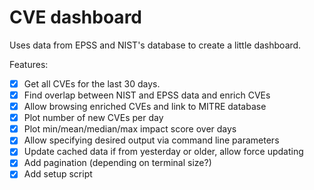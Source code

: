 # CVE dashboard

Uses data from EPSS and NIST's database to create a little dashboard.

Features:
- [x] Get all CVEs for the last 30 days.
- [x] Find overlap between NIST and EPSS data and enrich CVEs
- [x] Allow browsing enriched CVEs and link to MITRE database
- [x] Plot number of new CVEs per day
- [x] Plot min/mean/median/max impact score over days
- [x] Allow specifying desired output via command line parameters
- [x] Update cached data if from yesterday or older, allow force updating
- [x] Add pagination (depending on terminal size?)
- [x] Add setup script
